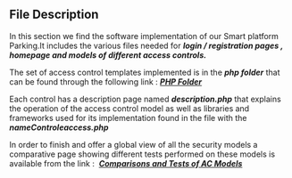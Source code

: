 ## File Description 
In this section we find the software implementation of our Smart platform
Parking.It includes the various files needed for ***login / registration pages
, homepage and models of different access controls.***

The set of access control templates implemented is in the ***php folder*** that can be found through the following link : [***PHP Folder***](https://github.com/esalim/PerBAC/tree/master/benchmark) 

Each control has a description page named **_description.php_** that explains the operation of the access control model as well as libraries and
frameworks used for its implementation found in the file with the **_nameControleaccess.php_**

In order to finish and offer a global view of all the security models
a comparative page showing different tests performed on these models is available from the link :  [***Comparisons and Tests of AC Models***](https://github.com/esalim/PerBAC/blob/master/benchmark/php/resultats.php) 

